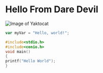 # Hello From Dare Devil
![Image of Yaktocat](https://octodex.github.com/images/yaktocat.png)
``` javascript
var myVar = "Hello, world!";
```
``` C
#include<stdio.h>
#include<conio.h>
void main()
{
printf("Hello World");
}
```

